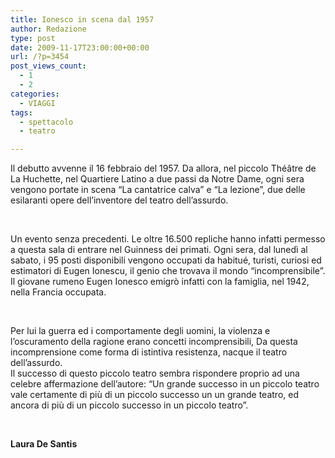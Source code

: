 ```yaml
---
title: Ionesco in scena dal 1957
author: Redazione
type: post
date: 2009-11-17T23:00:00+00:00
url: /?p=3454
post_views_count:
  - 1
  - 2
categories:
  - VIAGGI
tags:
  - spettacolo
  - teatro

---
```

Il debutto avvenne il 16 febbraio del 1957. Da allora, nel piccolo Th&eacute;&acirc;tre de La Huchette, nel Quartiere Latino a due passi da Notre Dame, ogni sera vengono portate in scena &ldquo;La cantatrice calva&rdquo; e &ldquo;La lezione&rdquo;, due delle esilaranti opere dell&#8217;inventore del teatro dell&#8217;assurdo.

&nbsp;

Un evento senza precedenti. Le oltre 16.500 repliche hanno infatti permesso a questa sala di entrare nel Guinness dei primati. Ogni sera, dal luned&igrave; al sabato, i 95 posti disponibili vengono occupati da habitu&eacute;, turisti, curiosi ed estimatori di Eugen Ionescu, il genio che trovava il mondo &ldquo;incomprensibile&rdquo;. Il giovane rumeno Eugen Ionesco emigr&ograve; infatti con la famiglia, nel 1942, nella Francia occupata.

&nbsp;

Per lui la guerra ed i comportamente degli uomini, la violenza e l&#8217;oscuramento della ragione erano concetti incomprensibili, Da questa incomprensione come forma di istintiva resistenza, nacque il teatro dell&#8217;assurdo.  
Il successo di questo piccolo teatro sembra rispondere proprio ad una celebre affermazione dell&#8217;autore: &ldquo;Un grande successo in un piccolo teatro vale certamente di pi&ugrave; di un piccolo successo un un grande teatro, ed ancora di pi&ugrave; di un piccolo successo in un piccolo teatro&rdquo;.

&nbsp;

**Laura De Santis**
